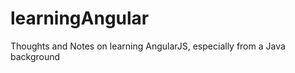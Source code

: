 learningAngular
===============

Thoughts and Notes on learning AngularJS, especially from a Java background

